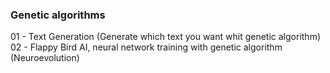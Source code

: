 ### Genetic algorithms ###

01 - Text Generation (Generate which text you want whit genetic algorithm) <br/>
02 - Flappy Bird AI, neural network training with genetic algorithm (Neuroevolution)<br/>
